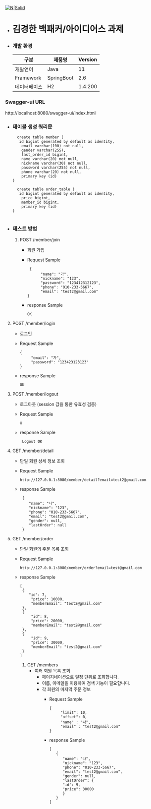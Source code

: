 [![N|Solid](https://oopy.lazyrockets.com/api/v2/notion/image?src=https%3A%2F%2Fs3-us-west-2.amazonaws.com%2Fsecure.notion-static.com%2F78a7db29-cc15-4469-be78-1df6a87d0198%2Fidus_artist_service_icon_280.png&blockId=7c0934b3-1339-479d-8e0a-2bf05c8d7341&width=256)](https://bigin.io/main)
- # 김경한 백패커/아이디어스 과제



- ### 개발 환경
    |구분|제품명|Version|
    |------|---|---|
    |개발언어|Java|11|
    |Framework|SpringBoot|2.6|
    |데이터베이스|H2|1.4.200|

### Swagger-ui URL
http://localhost:8080/swagger-ui/index.html


- ### 테이블 생성 쿼리문
    ```
      create table member (
       id bigint generated by default as identity,
        email varchar(100) not null,
        gender varchar(255),
        last_order_id bigint,
        name varchar(20) not null,
        nickname varchar(30) not null,
        password varchar(255) not null,
        phone varchar(20) not null,
        primary key (id)
    )
  
      create table order_table (
       id bigint generated by default as identity,
        price bigint,
        member_id bigint,
        primary key (id)
    )
  
  
    ```
- ### 테스트 방법
  1. POST /member/join
      - 회원 가입
      - Request Sample
          ```
           {
                "name": "가",
                "nickname": "123",
                "password": "123412312123",
                "phone": "010-233-5667",
                "email": "test2@gmail.com"
          }
          ```
        
      - response Sample
          ```
         OK
          ```
2. POST /member/login
    - 로그인 
    - Request Sample
        ```
        {
             "email": "가",
             "password": "123423123123"
        }
        ```
        
    - response Sample
        ```
        OK
        ```
3. POST /member/logout
    - 로그아웃 (session 값을 통한 유효성 검증)
    - Request Sample
        ```
        X
        ```
        
    - response Sample
        ```
         Logout OK
        ```

4. GET /member/detail
    - 단일 회원 상세 정보 조회 
    - Request Sample
        ```
        http://127.0.0.1:8080/member/detail?email=test2@gmail.com
        ```

    - response Sample
        ```
         {
            "name": "나",
            "nickname": "123",
            "phone": "010-233-5667",
            "email": "test2@gmail.com",
            "gender": null,
            "lastOrder": null
         }
        ```

5. GET /member/order
   - 단일 회원의 주문 목록 조회
   - Request Sample
       ```
       http://127.0.0.1:8080/member/order?email=test@gmail.com
       ```

   - response Sample
     ```
     [
      {
         "id": 7,
          "price": 10000,
          "memberEmail": "test2@gmail.com"
      },
      {
          "id": 8,
          "price": 20000,
          "memberEmail": "test2@gmail.com"
      },
      {
          "id": 9,
          "price": 30000,
          "memberEmail": "test2@gmail.com"
      }
     ]
     ```

     1. GET /members
         - 여러 회원 목록 조회
           - 페이지네이션으로 일정 단위로 조회합니다.
           - 이름, 이메일을 이용하여 검색 기능이 필요합니다.
           - 각 회원의 마지막 주문 정보
               - Request Sample
                   ```
                   {
                        "limit": 10,
                        "offset": 0,
                        "name" : "나",
                        "email" : "test2@gmail.com"
                   }
                   ```

               - response Sample
                 ```
                 [
                    {
                       "name": "나",
                       "nickname": "123",
                       "phone": "010-233-5667",
                       "email": "test2@gmail.com",
                       "gender": null,
                       "lastOrder": {
                       "id": 9,
                       "price": 30000
                       }
                    }
                 ]
                 ```
     
